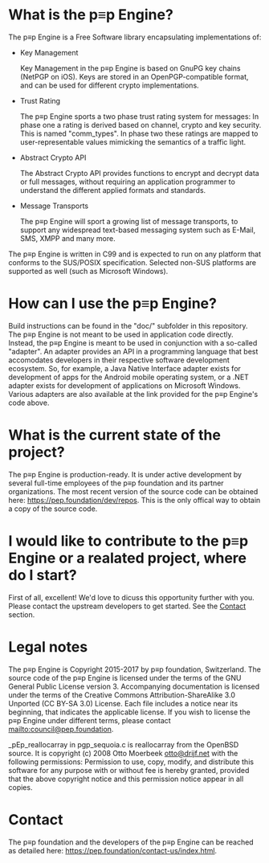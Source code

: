 <!-- Copyright 2015-2017, pEp foundation, Switzerland
This file is part of the pEp Engine
This file may be used under the terms of the Creative Commons Attribution-ShareAlike 3.0 Unported (CC BY-SA 3.0) License
See CC_BY-SA.txt -->

# What is the p≡p Engine?
The p≡p Engine is a Free Software library encapsulating implementations of:

- Key Management

  Key Management in the p≡p Engine is based on GnuPG key chains (NetPGP on iOS).
  Keys are stored in an OpenPGP-compatible format, and can be used for different crypto implementations.

- Trust Rating

  The p≡p Engine sports a two phase trust rating system for messages:
  In phase one a rating is derived based on channel, crypto and key security.
  This is named "comm\_types".
  In phase two these ratings are mapped to user-representable values mimicking the semantics of a traffic light.

- Abstract Crypto API

  The Abstract Crypto API provides functions to encrypt and decrypt data or full messages, without requiring an application programmer to understand the different applied formats and standards.

- Message Transports

  The p≡p Engine will sport a growing list of message transports, to support any widespread text-based messaging system such as E-Mail, SMS, XMPP and many more.

The p≡p Engine is written in C99 and is expected to run on any platform that conforms to the SUS/POSIX specification.
Selected non-SUS platforms are supported as well (such as Microsoft Windows).

# How can I use the p≡p Engine?
Build instructions can be found in the "doc/" subfolder in this repository.
The p≡p Engine is not meant to be used in application code directly.
Instead, the p≡p Engine is meant to be used in conjunction with a so-called "adapter".
An adapter provides an API in a programming language that best accomodates developers in their respective software development ecosystem.
So, for example, a Java Native Interface adapter exists for development of apps for the Android mobile operating system, or a .NET adapter exists for development of applications on Microsoft Windows.
Various adapters are also available at the link provided for the p≡p Engine's code above.

# What is the current state of the project?
The p≡p Engine is production-ready.
It is under active development by several full-time employees of the p≡p foundation and its partner organizations.
The most recent version of the source code can be obtained here: <https://pep.foundation/dev/repos>.
This is the only offical way to obtain a copy of the source code.

# I would like to contribute to the p≡p Engine or a realated project, where do I start?
First of all, excellent!
We'd love to dicuss this opportunity further with you.
Please contact the upstream developers to get started.
See the [Contact](#contact) section.

# Legal notes
The p≡p Engine is Copyright 2015-2017 by p≡p foundation, Switzerland.
The source code of the p≡p Engine is licensed under the terms of the GNU General Public License version 3.
Accompanying documentation is licensed under the terms of the Creative Commons Attribution-ShareAlike 3.0 Unported (CC BY-SA 3.0) License.
Each file includes a notice near its beginning, that indicates the applicable license.
If you wish to license the p≡p Engine under different terms, please contact <mailto:council@pep.foundation>.

_pEp_reallocarray in pgp_sequoia.c is reallocarray from the OpenBSD source. It is 
copyright (c) 2008 Otto Moerbeek <otto@drijf.net> with the following permissions: 
Permission to use, copy, modify, and distribute this software for any
purpose with or without fee is hereby granted, provided that the above
copyright notice and this permission notice appear in all copies.

# Contact
The p≡p foundation and the developers of the p≡p Engine can be reached as detailed here: <https://pep.foundation/contact-us/index.html>.

